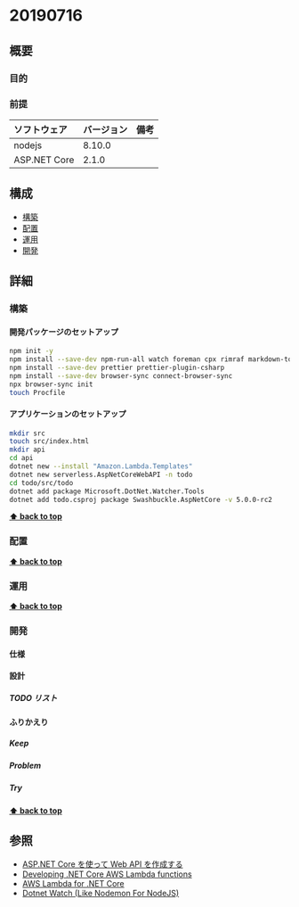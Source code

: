 # 20190716

## 概要

### 目的

### 前提

| ソフトウェア   | バージョン | 備考 |
| :------------- | :--------- | :--- |
| nodejs         | 8.10.0     |      |
| ASP.NET Core   | 2.1.0     |      |

## 構成

- [構築](#構築)
- [配置](#配置)
- [運用](#運用)
- [開発](#開発)

## 詳細

### 構築

#### 開発パッケージのセットアップ

```bash
npm init -y
npm install --save-dev npm-run-all watch foreman cpx rimraf markdown-to-html
npm install --save-dev prettier prettier-plugin-csharp
npm install --save-dev browser-sync connect-browser-sync
npx browser-sync init
touch Procfile
```

#### アプリケーションのセットアップ

```bash
mkdir src
touch src/index.html
mkdir api
cd api
dotnet new --install "Amazon.Lambda.Templates"
dotnet new serverless.AspNetCoreWebAPI -n todo
cd todo/src/todo
dotnet add package Microsoft.DotNet.Watcher.Tools
dotnet add todo.csproj package Swashbuckle.AspNetCore -v 5.0.0-rc2
```

**[⬆ back to top](#構成)**

### 配置

**[⬆ back to top](#構成)**

### 運用

**[⬆ back to top](#構成)**

### 開発

#### 仕様

#### 設計

##### TODO リスト

#### ふりかえり

##### Keep

##### Problem

##### Try

**[⬆ back to top](#構成)**

## 参照
- [ASP.NET Core を使って Web API を作成する](https://docs.microsoft.com/ja-jp/aspnet/core/web-api/?view=aspnetcore-2.2)
- [Developing .NET Core AWS Lambda functions](https://aws.amazon.com/jp/blogs/compute/developing-net-core-aws-lambda-functions/)
- [AWS Lambda for .NET Core](https://github.com/aws/aws-lambda-dotnet)
- [Dotnet Watch (Like Nodemon For NodeJS)](https://davidemanske.com/dotnet-watch-like-nodemon-for-nodejs/)